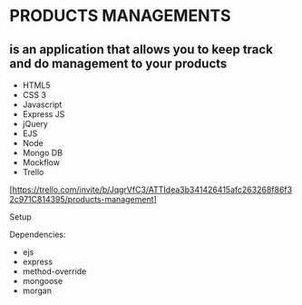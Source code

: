 # PRODUCTS MANAGEMENTS

## is an application that allows you to keep track and do management to your products 



* HTML5
* CSS 3
* Javascript
* Express JS
* jQuery
* EJS
* Node
* Mongo DB
* Mockflow
* Trello

[https://trello.com/invite/b/JqgrVfC3/ATTIdea3b341426415afc263268f86f32c971C814395/products-management]

Setup

Dependencies:

* ejs
* express
* method-override
* mongoose
* morgan
